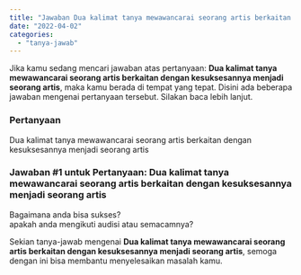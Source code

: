 ```yaml
---
title: "Jawaban Dua kalimat tanya mewawancarai seorang artis berkaitan dengan kesuksesannya menjadi seorang artis"
date: "2022-04-02"
categories: 
  - "tanya-jawab"
---
```


Jika kamu sedang mencari jawaban atas pertanyaan: **Dua kalimat tanya mewawancarai seorang artis berkaitan dengan kesuksesannya menjadi seorang artis**, maka kamu berada di tempat yang tepat. Disini ada beberapa jawaban mengenai pertanyaan tersebut. Silakan baca lebih lanjut.

### Pertanyaan

Dua kalimat tanya mewawancarai seorang artis berkaitan dengan kesuksesannya menjadi seorang artis

### Jawaban #1 untuk Pertanyaan: Dua kalimat tanya mewawancarai seorang artis berkaitan dengan kesuksesannya menjadi seorang artis

Bagaimana anda bisa sukses?  
apakah anda mengikuti audisi atau semacamnya?

Sekian tanya-jawab mengenai **Dua kalimat tanya mewawancarai seorang artis berkaitan dengan kesuksesannya menjadi seorang artis**, semoga dengan ini bisa membantu menyelesaikan masalah kamu.
